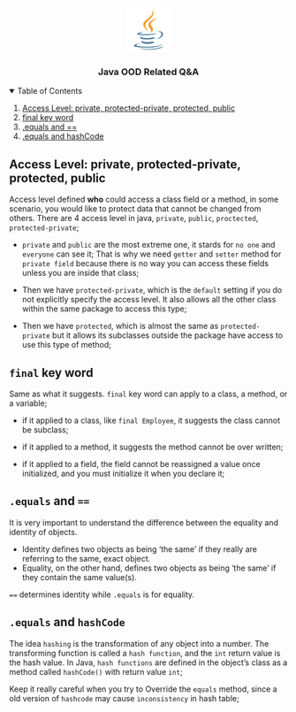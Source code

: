 <a name="readme-top"></a>

<!-- PROJECT LOGO -->
<br />
<div align="center">
  <a>
    <img src="resources/logo.png" alt="Logo" width="80" height="80">
  </a>
  <h3 align="center">Java OOD Related Q&A</h3>
</div>

<!-- TABLE OF CONTENTS -->
<details open>
  <summary>Table of Contents</summary>
  <ol>
    <li><a href="#acess-level-private-protected-private-protected-public">Access Level: private, protected-private, protected, public</a></li>
    <li><a href="#final-key-word">final key word</a></li>
    <li><a href="#equals-and">.equals and ==</a></li>
    <li><a href="#equals-and-hashcode">.equals and hashCode</a></li>
  </ol>
</details>

## Access Level: private, protected-private, protected, public

Access level defined **who** could access a class field or a method, in some scenario, you would like to protect data that cannot be changed from others. There are 4 access level in java, `private`, `public`, `proctected`, `protected-private`;

- `private` and `public` are the most extreme one, it stards for `no one` and `everyone` can see it; That is why we need `getter` and `setter` method for `private field` because there is no way you can access these fields unless you are inside that class;

- Then we have `protected-private`, which is the `default` setting if you do not explicitly specify the access level. It also allows all the other class within the same package to access this type;

- Then we have `protected`, which is almost the same as `protected-private` but it allows its subclasses outside the package have access to use this type of method;

## `final` key word

Same as what it suggests. `final` key word can apply to a class, a method, or a variable;

- if it applied to a class, like `final Employee`, it suggests the class cannot be subclass;

- if it applied to a method, it suggests the method cannot be over written;

- if it applied to a field, the field cannot be reassigned a value once initialized, and you must initialize it when you declare it;

## `.equals` and `==`

It is very important to understand the difference between the equality and identity of objects.

- Identity defines two objects as being ‘the same’ if they really are referring to the same, exact object.
- Equality, on the other hand, defines two objects as being ‘the same’ if they contain the same value(s).

`==` determines identity while `.equals` is for equality.

## `.equals` and `hashCode`

The idea `hashing` is the transformation of any object into a number. The transforming function is called a `hash function`, and the `int` return value is the hash value. In Java, `hash functions` are defined in the object’s class as a method called `hashCode()` with return value `int`;

Keep it really careful when you try to Override the `equals` method, since a old version of `hashcode` may cause `inconsistency` in hash table;
